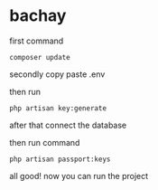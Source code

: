 # bachay
 
first command

```
composer update
```

secondly copy paste .env

then run

```
php artisan key:generate
```

after that connect the database

then run command

```
php artisan passport:keys
```

all good! now you can run the project